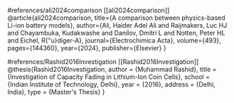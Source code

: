 #references/ali2024comparison
[[ali2024comparison]]
@article{ali2024comparison,
  title={A comparison between physics-based Li-ion battery models},
  author={Ali, Haider Adel Ali and Raijmakers, Luc HJ and Chayambuka, Kudakwashe and Danilov, Dmitri L and Notten, Peter HL and Eichel, R{\"u}diger-A},
  journal={Electrochimica Acta},
  volume={493},
  pages={144360},
  year={2024},
  publisher={Elsevier}
}

#references/Rashid2016Investigation
[[Rashid2016Investigation]]
@thesis{Rashid2016Investigation,
  author       = {Muhammad Rashid},
  title        = {Investigation of Capacity Fading in Lithium-Ion Coin Cells},
  school       = {Indian Institute of Technology, Delhi},
  year         = {2016},
  address      = {Delhi, India},
  type         = {Master's Thesis}
}
